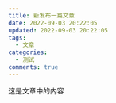 ```yaml
---
title: 新发布一篇文章
date: 2022-09-03 20:22:05
updated: 2022-09-03 20:22:05
tags:
  - 文章
categories:
  - 测试
comments: true
---
```

这是文章中的内容